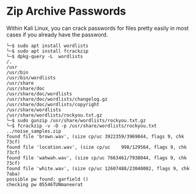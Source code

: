 # Zip Archive Passwords

Within Kali Linux, you can crack passwords for files pretty easily in most cases if you already have the password.

```
└─$ sudo apt install wordlists
└─$ sudo apt install fcrackzip
└─$ dpkg-query -L  wordlists
/.
/usr
/usr/bin
/usr/bin/wordlists
/usr/share
/usr/share/doc
/usr/share/doc/wordlists
/usr/share/doc/wordlists/changelog.gz
/usr/share/doc/wordlists/copyright
/usr/share/wordlists
/usr/share/wordlists/rockyou.txt.gz
└─$ sudo gunzip /usr/share/wordlists/rockyou.txt.gz
└─$ fcrackzip -v -D -p /usr/share/wordlists/rockyou.txt ../noise_samples.zip
found file 'brown.wav', (size cp/uc 3922359/3969044, flags 9, chk 73cf)
found file 'location.wav', (size cp/uc    998/129564, flags 9, chk 73cf)
found file 'wahwah.wav', (size cp/uc 7663461/7938044, flags 9, chk 73cf)
found file 'white.wav', (size cp/uc 12607488/23040082, flags 9, chk 7aba)
possible pw found: garfield ()
checking pw 05546TUNmaneerat
```
